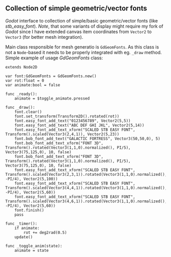 ## Collection of simple geometric/vector fonts

_Godot_ interface to collection of simple/basic geometric/vector fonts (like _stb_easy_font_).
_Note_, that some variants of display might require my fork of _Godot_ since I have extended canvas item coordinates from ```Vector2``` to ```Vector3``` (for better mesh integration).

Main class responsible for mesh generatio is ```GdGeomFonts```. As this class is not a ```Node```-based it needs to be properly integrated with eg. ```_draw``` method. Simple example of usage _GdGeomFonts_ class:

```
extends Node2D

var font:GdGeomFonts = GdGeomFonts.new()
var rot:float = 0
var animate:bool = false

func _ready():
	animate = $toggle_animate.pressed

func _draw():
	font.clear()
	font.set_transform(Transform2D().rotated(rot))
	font.easy_font_add_text("0123456789", Vector2(5,5))
	font.easy_font_add_text("ABC DEF GHI JKL", Vector2(5,14))
	font.easy_font_add_text_xform("SCALED STB EASY FONT", Transform().scaled(Vector3(2,4,1)), Vector2(5,23))
	font.bob_font_add_text("GALACTIC FORTRESS", Vector3(50,50,0), 5)
	font.bob_font_add_text_xform("FONT 3D", Transform().rotated(Vector3(1,1,0).normalized(), PI/5), Vector3(75,125,0), 10, false)
	font.bob_font_add_text_xform("FONT 3D", Transform().rotated(Vector3(1,1,0).normalized(), PI/5), Vector3(75,125,0), 10, false)
	font.easy_font_add_text_xform("SCALED STB EASY FONT", Transform().scaled(Vector3(2,3,1)).rotated(Vector3(1,1,0).normalized(), -PI/4), Vector2(5,100))
	font.easy_font_add_text_xform("SCALED STB EASY FONT", Transform().scaled(Vector3(4,4,1)).rotated(Vector3(1,1,0).normalized(), -PI/4), Vector2(5,60))
	font.easy_font_add_text_xform("SCALED STB EASY FONT", Transform().scaled(Vector3(4,6,1)).rotated(Vector3(1,1,0).normalized(), -PI/4), Vector2(5,60))
	font.finish()
	pass

func _timer():
	if animate:
		rot += deg2rad(0.5)
	update()

func _toggle_anim(state):
	animate = state
```
